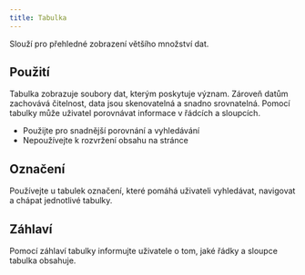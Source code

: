 ```yaml
---
title: Tabulka
---
```


Slouží pro přehledné zobrazení většího množství dat.

## Použití
Tabulka zobrazuje soubory dat, kterým poskytuje význam. Zároveň datům zachovává čitelnost, data jsou skenovatelná a snadno srovnatelná. Pomocí tabulky může uživatel porovnávat informace v řádcích a sloupcích.

- Použijte pro snadnější porovnání a vyhledávání
- Nepoužívejte k rozvržení obsahu na stránce

## Označení
Používejte u tabulek označení, které pomáhá uživateli vyhledávat, navigovat a chápat jednotlivé tabulky.

## Záhlaví
Pomocí záhlaví tabulky informujte uživatele o tom, jaké řádky a sloupce tabulka obsahuje.
